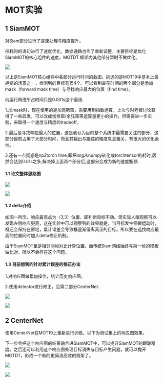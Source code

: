 # MOT实验

## 1 SiamMOT

对Siam部分进行了提速处理与精度提升。

把耗时的语句进行了速度优化，数据通路也作了重新调整，主要目标是优化SiamMOT的核心组件的速度，MOTDT 框架内其他部分暂时不做优化。

![](./1.png)

以上是SiamMOT核心组件中各部分运行时间的截图，挑选的是MOT19中基本上最拥挤的场景之一，检测到的目标有154个。可以看到最花时间的两个部分是添加mask（forward mask time）与寻找响应最大的位置（find time）。

纯运行网络所占时间只是0.001s这个量级.

1.加mask时，现在使用的是加高斯窗，需要用到指数运算，上次与时老板讨论获得了一些启发，可以改成线性窗/余弦窗等运算量更小的操作。但需要进一步实验，来取得一个速度与精度的tradeoff。

2.最后是寻找响应最大的位置，这是我认为目前整个系统中最需要关注的部分，这部分目前占用了大部分时间，而且其输出与跟踪的精度息息相关，有很大的优化余地。

3.还有一点疑惑是np2torch time,即把img从numpy转化成torchtensor的耗时,居然会达到0.01s之多,解决掉上面两个部分后,这部分会成为新的速度瓶颈.



#### 1.1 论文整体思路图

![](./4.png)

![](./note13_1.png)

#### 1.2 delta介绍

如图一所示，响应最高点为（3,3）位置，即判断目标不动。但实际人眼观察可以发现左侧响应更高，这在实验中可以观察到的效果就是，当目标发生细微运动时，框还会保持在原地，累计误差会导致框逐渐偏离真正的目标。所以要在选找响应最高的位置同时加入delta修正机制。

由于SiamMOT里是相邻两帧对比计算位置，而传统Siam网络始终与第一帧的模板做比对，所以不会存在这个问题。

#### 1.3 目前想到的针对累计误差的修正办法

1.对响应图做累加操作，统计历史响应图。

2.使用detector进行修正，见第二部分CenterNet.

![](./00011_13iz.jpg)

![](./00011_14iz.jpg)



## 2 CenterNet

使用CenterNet在MOT19上重新进行训练，以下为测试集上的响应图效果。

下一步会把这个响应图的结果融合进SiamMOT中，可以提升SiamMOT的跟踪精度。之后还可以利用这个响应图处理目标消失与目标产生问题，就可以抛开MOTDT，形成一个新的更简洁高效的框架了。

![](./000025.jpg)

![](./Figure_5.png)